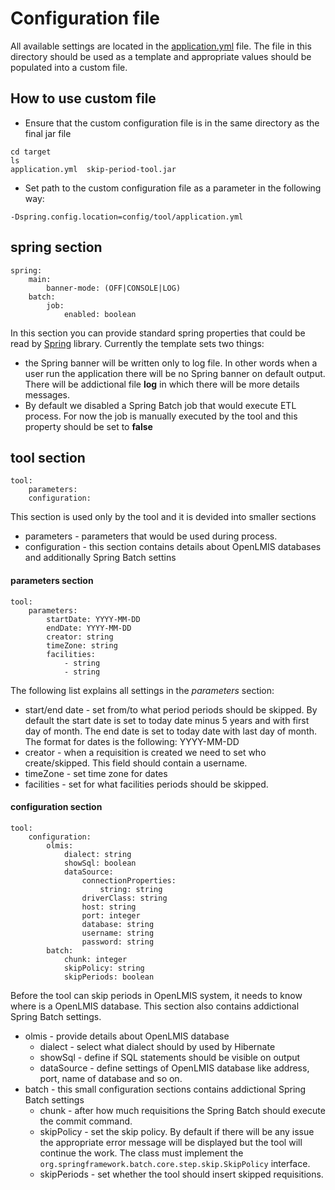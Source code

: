 # Configuration file
All available settings are located in the [application.yml](application.yml) file. The file in this directory should be used as a template and appropriate values should be populated into a custom file.

## How to use custom file
* Ensure that the custom configuration file is in the same directory as the final jar file
```
cd target
ls
application.yml  skip-period-tool.jar
```
* Set path to the custom configuration file as a parameter in the following way:
```
-Dspring.config.location=config/tool/application.yml
```
## spring section
```
spring:
    main:
        banner-mode: (OFF|CONSOLE|LOG)
    batch:
        job:
            enabled: boolean
```
In this section you can provide standard spring properties that could be read by [Spring](https://spring.io/) library. Currently the template sets two things:
* the Spring banner will be written only to log file. In other words when a user run the application there will be no Spring banner on default output. There will be addictional file **log** in which there will be more details messages.
* By default we disabled a Spring Batch job that would execute ETL process. For now the job is manually executed by the tool and this property should be set to **false**
## tool section
```
tool:
    parameters:
    configuration:
```
This section is used only by the tool and it is devided into smaller sections
* parameters - parameters that would be used during process.
* configuration - this section contains details about OpenLMIS databases and additionally Spring Batch settins

#### parameters section
```
tool:
    parameters:
        startDate: YYYY-MM-DD
        endDate: YYYY-MM-DD
        creator: string
        timeZone: string
        facilities:
            - string
            - string
```
The following list explains all settings in the *parameters* section:
* start/end date - set from/to what period periods should be skipped. By default the start date is set to today date minus 5 years and with first day of month. The end date is set to today date with last day of month. The format for dates is the following: YYYY-MM-DD
* creator - when a requisition is created we need to set who create/skipped. This field should contain a username.
* timeZone - set time zone for dates
* facilities - set for what facilities periods should be skipped.

#### configuration section
```
tool:
    configuration:
        olmis:
            dialect: string
            showSql: boolean
            dataSource:
                connectionProperties:
                    string: string
                driverClass: string
                host: string
                port: integer
                database: string
                username: string
                password: string
        batch:
            chunk: integer
            skipPolicy: string
            skipPeriods: boolean
```
Before the tool can skip periods in OpenLMIS system, it needs to know where is a OpenLMIS database. This section also contains addictional Spring Batch settings.

* olmis - provide details about OpenLMIS database
  * dialect - select what dialect should by used by Hibernate
  * showSql - define if SQL statements should be visible on output
  * dataSource - define settings of OpenLMIS database like address, port, name of database and so on.
* batch - this small configuration sections contains addictional Spring Batch settings
  * chunk - after how much requisitions the Spring Batch should execute the commit command.
  * skipPolicy - set the skip policy. By default if there will be any issue the appropriate error message will be displayed but the tool will continue the work. The class must implement the ```org.springframework.batch.core.step.skip.SkipPolicy``` interface.
  * skipPeriods - set whether the tool should insert skipped requisitions.
